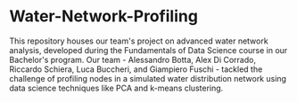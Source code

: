 # Water-Network-Profiling

This repository houses our team's project on advanced water network analysis, developed during the Fundamentals of Data Science course in our Bachelor's program. 
Our team - Alessandro Botta, Alex Di Corrado, Riccardo Schiera, Luca Buccheri, and Giampiero Fuschi - tackled the challenge of profiling nodes in a simulated water distribution network using data science techniques like PCA and k-means clustering.
